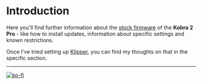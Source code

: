 <link rel=”manifest” href=”docs/manifest.webmanifest”>

# Introduction
Here you'll find further information about the [stock firmware](fw_marlin.md) of the **Kobra 2 Pro** - like how to install updates, information about specific settings and known restrictions.  

Once I've tried setting up [Klipper](fw_klipper.md), you can find my thoughts on that in the specific section.  

<!--  
However, you might want to give [Klipper](fw_klipper.md) a try though, as it offers additional features like Pressure Advance and Input Shaping and offers much more possibilities to customize your firmware settings.  
It also keeps the z-offset (yes, also *after* proceeding an ABL sequence) and doesn't suffer from this special kind of "z-offset dementia" like the stock firmware sometimes does.    
I personally switched to Klipper and can highly recommend it.  
-->  

---

[![ko-fi](https://ko-fi.com/img/githubbutton_sm.svg)](https://ko-fi.com/U6U5NPB51)  

